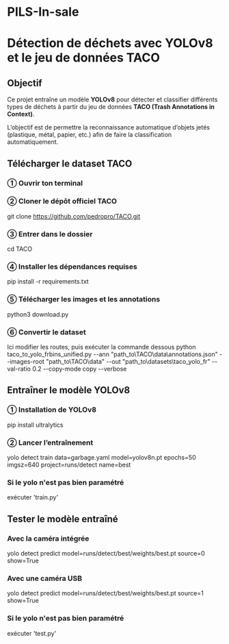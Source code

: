 # PILS-In-sale
# Détection de déchets avec YOLOv8 et le jeu de données TACO

## Objectif
Ce projet entraîne un modèle **YOLOv8** pour détecter et classifier différents types de déchets à partir du jeu de données **TACO (Trash Annotations in Context)**. 

L’objectif est de permettre la reconnaissance automatique d’objets jetés (plastique, métal, papier, etc.) afin de faire la classification automatiquement.

## Télécharger le dataset TACO
### ① Ouvrir ton terminal

### ② Cloner le dépôt officiel TACO
git clone https://github.com/pedropro/TACO.git

### ③ Entrer dans le dossier
cd TACO

### ④ Installer les dépendances requises
pip install -r requirements.txt

### ⑤ Télécharger les images et les annotations
python3 download.py

### ⑥ Convertir le dataset
Ici modifier les routes, puis exécuter la commande dessous
python taco_to_yolo_frbins_unified.py --ann "path_to\TACO\data\annotations.json" --images-root "path_to\TACO\data" --out "path_to\datasets\taco_yolo_fr" --val-ratio 0.2 --copy-mode copy --verbose

## Entraîner le modèle YOLOv8
### ① Installation de YOLOv8
pip install ultralytics

### ② Lancer l’entraînement
yolo detect train data=garbage.yaml model=yolov8n.pt epochs=50 imgsz=640 project=runs/detect name=best

### Si le yolo n'est pas bien paramétré
exécuter 'train.py'

## Tester le modèle entraîné
### Avec la caméra intégrée
yolo detect predict model=runs/detect/best/weights/best.pt source=0 show=True

### Avec une caméra USB
yolo detect predict model=runs/detect/best/weights/best.pt source=1 show=True

### Si le yolo n'est pas bien paramétré
exécuter 'test.py'
